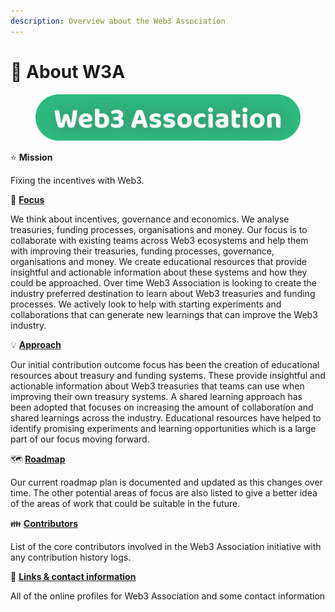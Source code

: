 ```yaml
---
description: Overview about the Web3 Association
---
```


# 👋 About W3A

<figure><img src=".gitbook/assets/web3-association-title.png" alt=""><figcaption></figcaption></figure>



⭐ **Mission**

Fixing the incentives with Web3.&#x20;



🎯 [**Focus**](about/focus.md)

We think about incentives, governance and economics. We analyse treasuries, funding processes, organisations and money. Our focus is to collaborate with existing teams across Web3 ecosystems and help them with improving their treasuries, funding processes, governance, organisations and money. We create educational resources that provide insightful and actionable information about these systems and how they could be approached. Over time Web3 Association is looking to create the industry preferred destination to learn about Web3 treasuries and funding processes. We actively look to help with starting experiments and collaborations that can generate new learnings that can improve the Web3 industry.



💡 [**Approach**](about/approach/)

Our initial contribution outcome focus has been the creation of educational resources about treasury and funding systems. These provide insightful and actionable information about Web3 treasuries that teams can use when improving their own treasury systems. A shared learning approach has been adopted that focuses on increasing the amount of collaboration and shared learnings across the industry. Educational resources have helped to identify promising experiments and learning opportunities which is a large part of our focus moving forward.



🗺️ [**Roadmap**](about/roadmap/)

Our current roadmap plan is documented and updated as this changes over time. The other potential areas of focus are also listed to give a better idea of the areas of work that could be suitable in the future.



:family: [**Contributors**](about/contributors/)

List of the core contributors involved in the Web3 Association initiative with any contribution history logs.



💬 [**Links & contact information**](about/links-and-contact-information.md)

All of the online profiles for Web3 Association and some contact information
